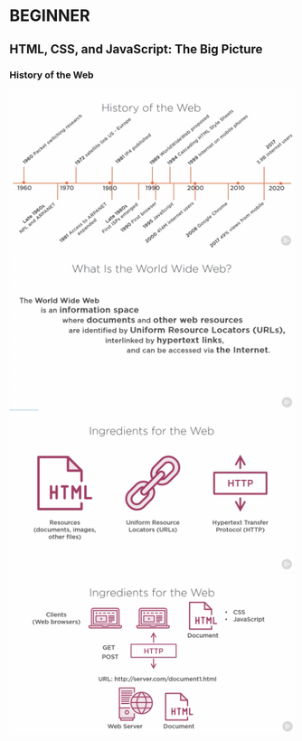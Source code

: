 # **BEGINNER**

## **HTML, CSS, and JavaScript: The Big Picture**

### History of the Web

![1](imgs/1.png)
![2](imgs/2.png)
![3](imgs/3.png)
![4](imgs/4.png)
